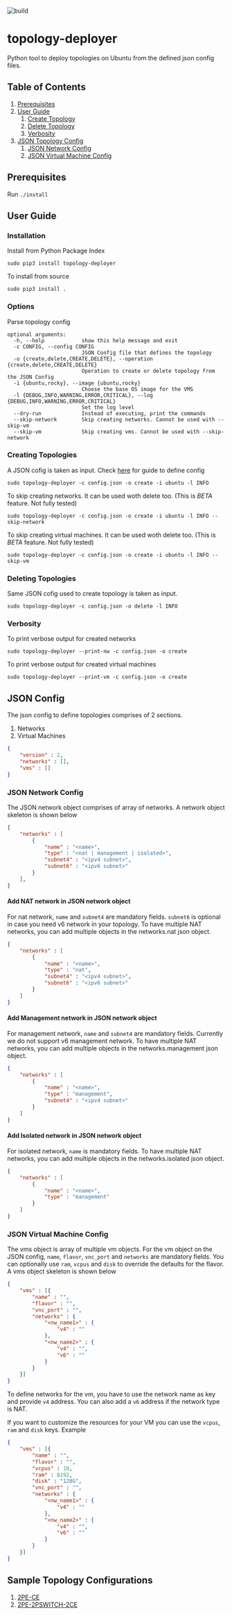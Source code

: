 ![build](https://github.com/vpatel95/topology-deployer/actions/workflows/python-app.yml/badge.svg)

# topology-deployer
Python tool to deploy topologies on Ubuntu from the defined json config files.

## Table of Contents
1. [Prerequisites](#prereq)
2. [User Guide](#usage)
    1. [Create Topology](#create)
    2. [Delete Topology](#delete)
    3. [Verbosity](#verbose)
4. [JSON Topology Config](#json_conf)
    1. [JSON Network Config](#json_nw)
    2. [JSON Virtual Machine Config](#json_vm)

## Prerequisites <a name = "prereq"></a>

Run `./install`

## User Guide <a name = "usage"></a>

### Installation
Install from Python Package Index

```
sudo pip3 install topology-deployer
```

To install from source

```
sudo pip3 install .
```

### Options
Parse topology config

```
optional arguments:
  -h, --help            show this help message and exit
  -c CONFIG, --config CONFIG
                        JSON Config file that defines the topology
  -o {create,delete,CREATE,DELETE}, --operation {create,delete,CREATE,DELETE}
                        Operation to create or delete topology from the JSON Config
  -i {ubuntu,rocky}, --image {ubuntu,rocky}
                        Choose the base OS image for the VMS
  -l {DEBUG,INFO,WARNING,ERROR,CRITICAL}, --log {DEBUG,INFO,WARNING,ERROR,CRITICAL}
                        Set the log level
  --dry-run             Instead of executing, print the commands
  --skip-network        Skip creating networks. Cannot be used with --skip-vm
  --skip-vm             Skip creating vms. Cannot be used with --skip-network
```

### Creating Topologies <a name = "create"></a>
A JSON cofig is taken as input. Check [here](#json_conf) for guide to define config

```
sudo topology-deployer -c config.json -o create -i ubuntu -l INFO
```

To skip creating networks. It can be used woth delete too. (This is _BETA_ feature. Not fully tested)
```
sudo topology-deployer -c config.json -o create -i ubuntu -l INFO --skip-network
```

To skip creating virtual machines. It can be used woth delete too. (This is _BETA_ feature. Not fully tested)

```
sudo topology-deployer -c config.json -o create -i ubuntu -l INFO --skip-vm
```

### Deleting Topologies <a name = "delete"></a>
Same JSON cofig used to create topology is taken as input.

```
sudo topology-deployer -c config.json -o delete -l INFO
```

### Verbosity <a name = "verbose"></a>
To print verbose output for created networks

```
sudo topology-deployer --print-nw -c config.json -o create
```

To print verbose output for created virtual machines

```
sudo topology-deployer --print-vm -c config.json -o create
```


## JSON Config <a name = "json_conf">
The json config to define topologies comprises of 2 sections.
1. Networks
2. Virtual Machines

```json
{
    "version" : 2,
    "networks" : [],
    "vms" : []
}
```

### JSON Network Config <a name = "json_nw"></a>
The JSON network object comprises of array of networks. A network object skeleton is shown below

```json
{
    "networks" : [
        {
            "name" : "<name>",
            "type" : "<nat | management | isolated>",
            "subnet4" : "<ipv4 subnet>",
            "subnet6" : "<ipv6 subnet>"
        }
    ],
}
```

#### Add NAT network in JSON network object
For nat network, `name` and `subnet4` are mandatory fields. `subnet6` is optional in case you need v6 network in your topology. To have multiple NAT networks, you can add multiple objects in the networks.nat json object.

```json
{
    "networks" : [
        {
            "name" : "<name>",
            "type" : "nat",
            "subnet4" : "<ipv4 subnet>",
            "subnet6" : "<ipv6 subnet>"
        }
    ]
}
```

#### Add Management network in JSON network object
For management network, `name` and `subnet4` are mandatory fields. Currently we do not support v6 management network. To have multiple NAT networks, you can add multiple objects in the networks.management json object.

```json
{
    "networks" : [
        {
            "name" : "<name>",
            "type" : "management",
            "subnet4" : "<ipv4 subnet>"
        }
    ]
}
```

#### Add Isolated network in JSON network object
For isolated network, `name` is mandatory fields. To have multiple NAT networks, you can add multiple objects in the networks.isolated json object.

```json
{
    "networks" : [
        {
            "name" : "<name>",
            "type" : "management"
        }
    ]
}
```

### JSON Virtual Machine Config <a name = "json_vm"></a>
The vms object is array of multiple vm objects. For the vm object on the JSON config, `name`, `flavor`, `vnc_port` and `networks` are mandatory fields. You can optionally use `ram`, `vcpus` and `disk` to override the defaults for the flavor. A vms object skeleton is shown below

```json
{
    "vms" : [{
        "name" : "",
        "flavor" : "",
        "vnc_port" : "",
        "networks" : {
            "<nw_name1>" : {
                "v4" : ""
            },
            "<nw_name2>" : {
                "v4" : "",
                "v6" : ""
            }
        }
    }]
}
```

To define networks for the vm, you have to use the network name as key and provide `v4` address. You can also add a `v6` address if the network type is NAT.

If you want to customize the resources for your VM you can use the `vcpus`, `ram` and `disk` keys. Example
```json
{
    "vms" : [{
        "name" : "",
        "flavor" : "",
        "vcpus" : 10,
        "ram" : 8192,
        "disk" : "128G",
        "vnc_port" : "",
        "networks" : {
            "<nw_name1>" : {
                "v4" : ""
            },
            "<nw_name2>" : {
                "v4" : "",
                "v6" : ""
            }
        }
    }]
}
```
## Sample Topology Configurations

1. [2PE-CE](topologies/evpn-2pe.json)
2. [2PE-2PSWITCH-2CE](topologies/sr-mpls.json)
